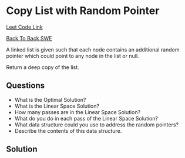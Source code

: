 <h1>Copy List with Random Pointer</h1>

<a href="https://leetcode.com/problems/copy-list-with-random-pointer/">Leet Code Link</a>

<a href="https://www.youtube.com/watch?v=OvpKeraoxW0">Back To Back SWE</a>


A linked list is given such that each node contains an additional random pointer which could point to any node in the list or null.

Return a deep copy of the list.

<h2>Questions</h2>

<ul>
    <li>What is the Optimal Solution?</li>
    <li>What is the Linear Space Solution?</li>
    <li>How many passes are in the Linear Space Solution?</li>
    <li>What do you do in each pass of the Linear Space Solution?</li>
    <li>What data structure could you use to address the random pointers?</li>
    <li>Describe the contents of this data structure.</li>
</ul>

<h2>Solution</h2>



